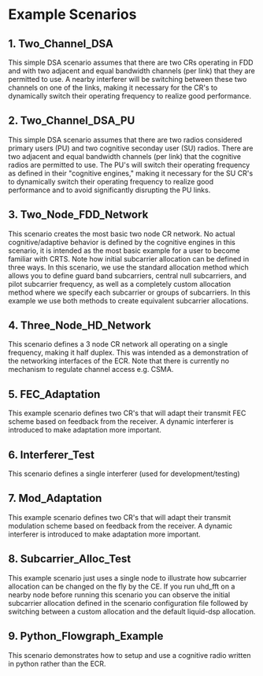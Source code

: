 # Example Scenarios
## 1. Two\_Channel\_DSA

This simple DSA scenario assumes that there are two CRs operating in FDD
and with two adjacent and equal bandwidth channels (per link) that they 
are permitted to use. A nearby interferer will be switching between these
two channels on one of the links, making it necessary for the CR's to
dynamically switch their operating frequency to realize good performance.

## 2. Two\_Channel\_DSA\_PU

This simple DSA scenario assumes that there are two radios considered primary
users (PU) and two cognitive seconday user (SU) radios. There are two adjacent 
and equal bandwidth channels (per link) that the cognitive radios are permitted 
to use. The PU's will switch their operating frequency as defined in their
"cognitive engines," making it necessary for the SU CR's to dynamically switch
their operating frequency to realize good performance and to avoid significantly
disrupting the PU links.

## 3. Two\_Node\_FDD\_Network

This scenario creates the most basic two node CR network. No actual
cognitive/adaptive behavior is defined by the cognitive engines in
this scenario, it is intended as the most basic example for a user
to become familiar with CRTS. Note how initial subcarrier allocation
can be defined in three ways. In this scenario, we use the standard
allocation method which allows you to define guard band subcarriers,
central null subcarriers, and pilot subcarrier frequency, as well as
a completely custom allocation method where we specify each subcarrier
or groups of subcarriers. In this example we use both methods to
create equivalent subcarrier allocations.

## 4. Three\_Node\_HD\_Network

This scenario defines a 3 node CR network all operating on a single
frequency, making it half duplex. This was intended as a demonstration
of the networking interfaces of the ECR. Note that there is currently
no mechanism to regulate channel access e.g. CSMA.

## 5. FEC\_Adaptation

This example scenario defines two CR's that will adapt their transmit FEC
scheme based on feedback from the receiver. A dynamic interferer is introduced
to make adaptation more important.

## 6. Interferer\_Test

This scenario defines a single interferer (used for development/testing)

## 7. Mod\_Adaptation

This example scenario defines two CR's that will adapt their transmit modulation
scheme based on feedback from the receiver. A dynamic interferer is introduced
to make adaptation more important.

## 8. Subcarrier\_Alloc\_Test

This example scenario just uses a single node to illustrate how subcarrier
allocation can be changed on the fly by the CE. If you run uhd\_fft on a
nearby node before running this scenario you can observe the initial
subcarrier allocation defined in the scenario configuration file followed
by switching between a custom allocation and the default liquid-dsp allocation.

## 9. Python\_Flowgraph\_Example

This scenario demonstrates how to setup and use a cognitive radio written in python
rather than the ECR.

